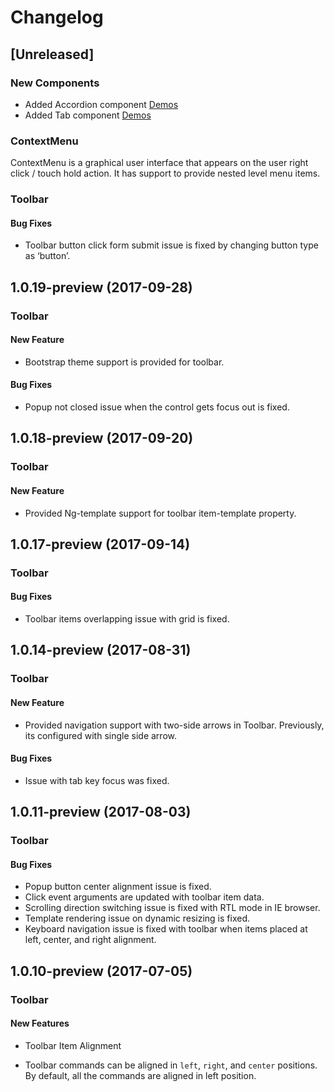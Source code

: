 # Changelog

## [Unreleased]

### New Components

- Added Accordion component [Demos](http://ej2.syncfusion.com/demos/#/material/accordion/default.html)
- Added Tab component [Demos](http://ej2.syncfusion.com/demos/#/material/tab/default.html)

### ContextMenu

ContextMenu is a graphical user interface that appears on the user right click / touch hold action. It has support to provide nested level menu items.

### Toolbar

#### Bug Fixes

- Toolbar button click form submit issue is fixed by changing button type as  ‘button’.

## 1.0.19-preview (2017-09-28)

### Toolbar

#### New Feature

- Bootstrap theme support is provided for toolbar.

#### Bug Fixes

- Popup not closed issue when the control gets focus out is fixed.

## 1.0.18-preview (2017-09-20)

### Toolbar

#### New Feature

- Provided Ng-template support for toolbar item-template property.

## 1.0.17-preview (2017-09-14)

### Toolbar

#### Bug Fixes

- Toolbar items overlapping issue with grid is fixed.

## 1.0.14-preview (2017-08-31)

### Toolbar

#### New Feature

- Provided navigation support with two-side arrows in Toolbar. Previously, its configured with single side arrow.

#### Bug Fixes

- Issue with tab key focus was fixed.

## 1.0.11-preview (2017-08-03)

### Toolbar

#### Bug Fixes

- Popup button center alignment issue is fixed.
- Click event arguments are updated with toolbar item data.
- Scrolling direction switching issue is fixed with RTL mode in IE browser.
- Template rendering issue on dynamic resizing is fixed.
- Keyboard navigation issue is fixed with toolbar when items placed at left, center, and right alignment.

## 1.0.10-preview (2017-07-05)

### Toolbar

#### New Features

- Toolbar Item Alignment

- Toolbar commands can be aligned in `left`, `right`, and `center` positions. By default, all the commands are aligned in left position.